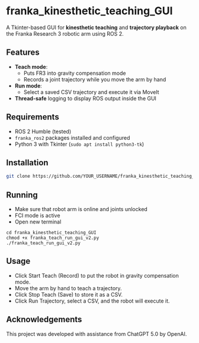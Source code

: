 # franka_kinesthetic_teaching_GUI

A Tkinter-based GUI for **kinesthetic teaching** and **trajectory playback** on the Franka Research 3 robotic arm using ROS 2.

## Features
- **Teach mode**:  
  - Puts FR3 into gravity compensation mode  
  - Records a joint trajectory while you move the arm by hand
- **Run mode**:  
  - Select a saved CSV trajectory and execute it via MoveIt
- **Thread-safe** logging to display ROS output inside the GUI

## Requirements
- ROS 2 Humble (tested)
- `franka_ros2` packages installed and configured
- Python 3 with Tkinter (`sudo apt install python3-tk`)

## Installation
```bash
git clone https://github.com/YOUR_USERNAME/franka_kinesthetic_teaching_GUI.git
```


## Running
- Make sure that robot arm is online and joints unlocked
- FCI mode is active
- Open new terminal
```
cd franka_kinesthetic_teaching_GUI
chmod +x franka_teach_run_gui_v2.py
./franka_teach_run_gui_v2.py
```

## Usage
- Click Start Teach (Record) to put the robot in gravity compensation mode.
- Move the arm by hand to teach a trajectory.
- Click Stop Teach (Save) to store it as a CSV.
- Click Run Trajectory, select a CSV, and the robot will execute it.

## Acknowledgements
This project was developed with assistance from ChatGPT 5.0 by OpenAI.
